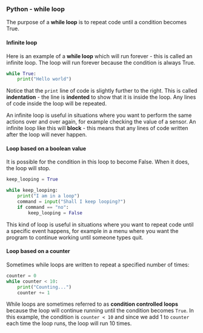 ### Python - while loop

The purpose of a **while loop** is to repeat code until a condition becomes True.

#### Infinite loop
Here is an example of a **while loop** which will run forever - this is called an infinite loop. The loop will run forever because the condition is always True.

```python
while True:
    print("Hello world")
```

Notice that the `print` line of code is slightly further to the right. This is called __indentation__ - the line is __indented__ to show that it is inside the loop. Any lines of code inside the loop will be repeated.

An infinite loop is useful in situations where you want to perform the same actions over and over again, for example checking the value of a sensor. An infinite loop like this will **block** - this means that any lines of code written after the loop will never happen.

#### Loop based on a boolean value

It is possible for the condition in this loop to become False. When it does, the loop will stop.

```python
keep_looping = True

while keep_looping:
    print("I am in a loop")
    command = input("Shall I keep looping?")
    if command == "no":
        keep_looping = False
```

This kind of loop is useful in situations where you want to repeat code until a specific event happens, for example in a menu where you want the program to continue working until someone types quit.

#### Loop based on a counter

Sometimes while loops are written to repeat a specified number of times:

```python
counter = 0
while counter < 10:
    print("Counting...")
    counter += 1
```
While loops are sometimes referred to as **condition controlled loops** because the loop will continue running until the condition becomes `True`. In this example, the condition is `counter < 10` and since we add 1 to `counter` each time the loop runs, the loop will run 10 times. 
